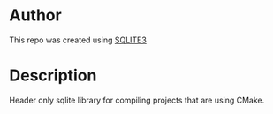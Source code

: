 # Author

This repo was created using [SQLITE3](https://www.sqlite.org/index.html)

# Description
Header only sqlite library for compiling projects that are using CMake.
